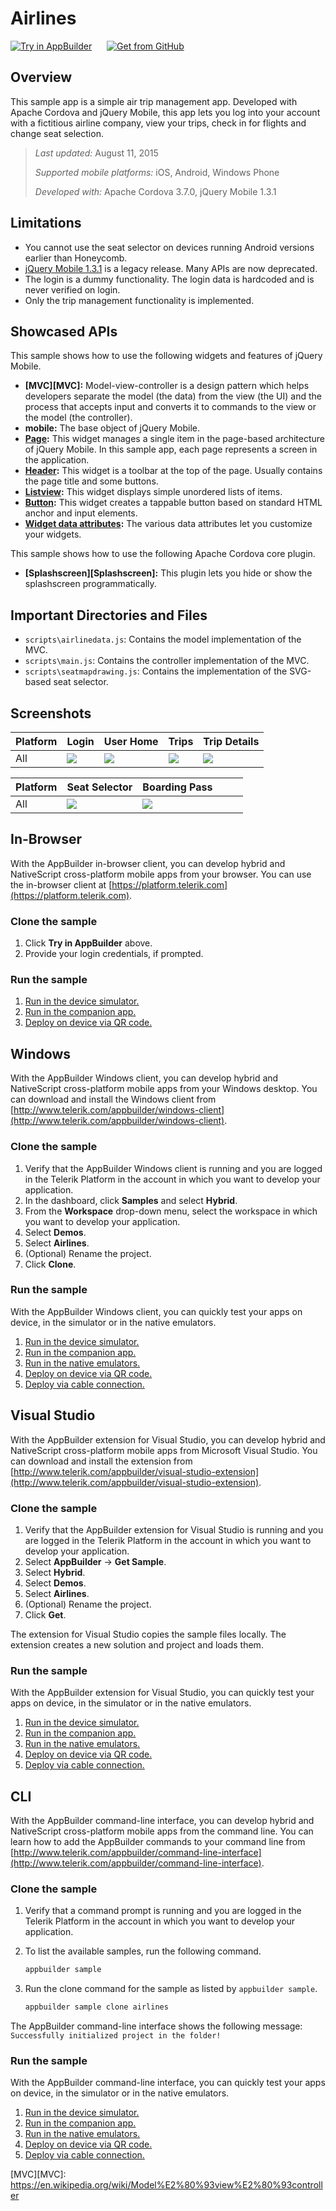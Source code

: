 Airlines
===============
<a href="https://platform.telerik.com/#appbuilder/clone/https%3A%2F%2Fgithub.com%2FIcenium%2Fsample-airlines" target="_blank"><img src="http://docs.telerik.com/platform/appbuilder/sample-apps/images/try-in-appbuilder.png" alt="Try in AppBuilder" title="Try in AppBuilder" /></a>  <a href="https://github.com/Icenium/sample-airlines" target="_blank"><img style="padding-left:20px" src="http://docs.telerik.com/platform/appbuilder/sample-apps/images/get-github.png" alt="Get from GitHub" title="Get from GitHub"></a>

## Overview

This sample app is a simple air trip management app. Developed with Apache Cordova and jQuery Mobile, this app lets you log into your account with a fictitious airline company, view your trips, check in for flights and change seat selection.

> *Last updated:* August 11, 2015
> 
> *Supported mobile platforms:* iOS, Android, Windows Phone
>
> *Developed with:* Apache Cordova 3.7.0, jQuery Mobile 1.3.1

## Limitations

* You cannot use the seat selector on devices running Android versions earlier than Honeycomb.
* [jQuery Mobile 1.3.1][jQuery Mobile 1.3.1] is a legacy release. Many APIs are now deprecated.
* The login is a dummy functionality. The login data is hardcoded and is never verified on login.
* Only the trip management functionality is implemented.

## Showcased APIs

This sample shows how to use the following widgets and features of jQuery Mobile.

* **[MVC][MVC]:** Model-view-controller is a design pattern which helps developers separate the model (the data) from the view (the UI) and the process that accepts input and converts it to commands to the view or the model (the controller).
* **mobile:** The base object of jQuery Mobile.
* **[Page][Page]:** This widget manages a single item in the page-based architecture of jQuery Mobile. In this sample app, each page represents a screen in the application.
* **[Header][Header]:** This widget is a toolbar at the top of the page. Usually contains the page title and some buttons.
* **[Listview][Listview]:** This widget displays simple unordered lists of items.
* **[Button][Button]:** This widget creates a tappable button based on standard HTML anchor and input elements.
* **[Widget data attributes][Widget data attributes]:** The various data attributes let you customize your widgets.

This sample shows how to use the following Apache Cordova core plugin.

* **[Splashscreen][Splashscreen]:** This plugin lets you hide or show the splashscreen programmatically.

## Important Directories and Files

* `scripts\airlinedata.js`: Contains the model implementation of the MVC.
* `scripts\main.js`: Contains the controller implementation of the MVC.
* `scripts\seatmapdrawing.js`: Contains the implementation of the SVG-based seat selector.

## Screenshots

Platform | Login | User Home | Trips | Trip Details 
---|---|---|---|---
All | ![](screenshots/login.jpg) | ![](screenshots/user-home.jpg) | ![](screenshots/trips.jpg) | ![](screenshots/trip-info.jpg)

Platform | Seat Selector | Boarding Pass | &nbsp; | &nbsp; 
---|---|---|---|---
All | ![](screenshots/seat-selector.jpg) | ![](screenshots/boarding-pass.jpg) | &nbsp; | &nbsp;

## In-Browser

With the AppBuilder in-browser client, you can develop hybrid and NativeScript cross-platform mobile apps from your browser. You can use the in-browser client at [https://platform.telerik.com](https://platform.telerik.com).

### Clone the sample

1. Click **Try in AppBuilder** above.
1. Provide your login credentials, if prompted.

### Run the sample

1. [Run in the device simulator.][device simulator]
1. [Run in the companion app.][companion]
1. [Deploy on device via QR code.][QR code]

## Windows

With the AppBuilder Windows client, you can develop hybrid and NativeScript cross-platform mobile apps from your Windows desktop. You can download and install the Windows client from [http://www.telerik.com/appbuilder/windows-client](http://www.telerik.com/appbuilder/windows-client).

### Clone the sample

1. Verify that the AppBuilder Windows client is running and you are logged in the Telerik Platform in the account in which you want to develop your application.
1. In the dashboard, click **Samples** and select **Hybrid**.
1. From the **Workspace** drop-down menu, select the workspace in which you want to develop your application.
1. Select **Demos**.
1. Select **Airlines**.
1. (Optional) Rename the project.
1. Click **Clone**.

### Run the sample

With the AppBuilder Windows client, you can quickly test your apps on device, in the simulator or in the native emulators.

1. [Run in the device simulator.][device simulator]
1. [Run in the companion app.][companion]
1. [Run in the native emulators.][emulators]
1. [Deploy on device via QR code.][QR code]
1. [Deploy via cable connection.][USB deploy]

## Visual Studio

With the AppBuilder extension for Visual Studio, you can develop hybrid and NativeScript cross-platform mobile apps from Microsoft Visual Studio. You can download and install the extension from [http://www.telerik.com/appbuilder/visual-studio-extension](http://www.telerik.com/appbuilder/visual-studio-extension).

### Clone the sample

1. Verify that the AppBuilder extension for Visual Studio is running and you are logged in the Telerik Platform in the account in which you want to develop your application.
1. Select **AppBuilder** &#8594; **Get Sample**.
1. Select **Hybrid**.
1. Select **Demos**.
1. Select **Airlines**.
1. (Optional) Rename the project.
1. Click **Get**.

The extension for Visual Studio copies the sample files locally. The extension creates a new solution and project and loads them.

### Run the sample

With the AppBuilder extension for Visual Studio, you can quickly test your apps on device, in the simulator or in the native emulators.

1. [Run in the device simulator.][device simulator]
1. [Run in the companion app.][companion]
1. [Run in the native emulators.][emulators]
1. [Deploy on device via QR code.][QR code]
1. [Deploy via cable connection.][USB deploy]

## CLI

With the AppBuilder command-line interface, you can develop hybrid and NativeScript cross-platform mobile apps from the command line. You can learn how to add the AppBuilder commands to your command line from [http://www.telerik.com/appbuilder/command-line-interface](http://www.telerik.com/appbuilder/command-line-interface).

### Clone the sample

1. Verify that a command prompt is running and you are logged in the Telerik Platform in the account in which you want to develop your application.
1. To list the available samples, run the following command.

	```bash
	appbuilder sample
	```
1. Run the clone command for the sample as listed by `appbuilder sample`.
	
	```bash
	appbuilder sample clone airlines
	```

The AppBuilder command-line interface shows the following message: `Successfully initialized project in the folder!`

### Run the sample

With the AppBuilder command-line interface, you can quickly test your apps on device, in the simulator or in the native emulators.

1. [Run in the device simulator.][device simulator]
1. [Run in the companion app.][companion]
1. [Run in the native emulators.][emulators]
1. [Deploy on device via QR code.][QR code]
1. [Deploy via cable connection.][USB deploy]

[device simulator]: http://docs.telerik.com/platform/appbuilder/testing-your-app/running-apps-in-simulator/launch-simulator
[companion]: http://docs.telerik.com/platform/appbuilder/testing-your-app/running-on-devices/run-companion/using-appbuilder-companion-app
[QR code]: http://docs.telerik.com/platform/appbuilder/testing-your-app/running-on-devices/deploy-remote
[USB deploy]: http://docs.telerik.com/platform/appbuilder/testing-your-app/running-on-devices/running-on-connected-devices/deploy-connected
[emulators]: http://docs.telerik.com/platform/appbuilder/testing-your-app/running-in-emulators/native-emulators
[jQuery Mobile 1.3.1]: http://api.jquerymobile.com/1.3/
[Page]: http://api.jquerymobile.com/1.3/page/
[Header]: http://api.jquerymobile.com/1.3/header/
[Listview]: http://api.jquerymobile.com/1.3/listview/
[Button]: http://api.jquerymobile.com/1.3/button/
[Widget data attributes]: http://api.jquerymobile.com/1.3/data-attribute/
[MVC][MVC]: https://en.wikipedia.org/wiki/Model%E2%80%93view%E2%80%93controller
